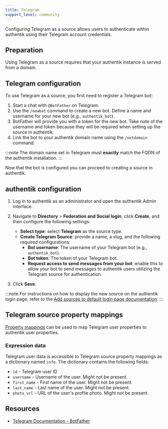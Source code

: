```yaml
---
title: Telegram
support_level: community
---
```


Configuring Telegram as a source allows users to authenticate within authentik using their Telegram account credentials.

## Preparation

Using Telegram as a source requires that your authentik instance is served from a domain.

## Telegram configuration

To use Telegram as a source, you first need to register a Telegram bot:

1. Start a chat with `@BotFather` on Telegram.
2. Use the `/newbot` command to create a new bot. Define a name and username for your new bot (e.g., `authentik_bot`).
3. BotFather will provide you with a token for the new bot. Take note of the username and token because they will be required when setting up the source in authentik.
4. Link the bot to your authentik domain name using the `/setdomain` command.

:::note
The domain name set in Telegram must **exactly** match the FQDN of the authentik installation.
:::

Now that the bot is configured you can proceed to creating a source in authentik.

## authentik configuration

1. Log in to authentik as an administrator and open the authentik Admin interface.
2. Navigate to **Directory** > **Federation and Social login**, click **Create**, and then configure the following settings:
    - **Select type**: select **Telegram** as the source type.
    - **Create Telegram Source**: provide a name, a slug, and the following required configurations:
        - **Bot username**: The username of your Telegram bot (e.g., `authentik_bot`).
        - **Bot token**: The token of your Telegram bot.
        - **Request access to send messages from your bot**: enable this to allow your bot to send messages to authentik users utilizing the Telegram source for authentication.

3. Click **Save**.

:::note
For instructions on how to display the new source on the authentik login page, refer to the [Add sources to default login page documentation](../../index.md#add-sources-to-default-login-page).
:::

## Telegram source property mappings

[Property mappings](../../property-mappings/index.md) can be used to map Telegram user properties to authentik user properties.

### Expression data

Telegram user data is accessible to Telegram source property mappings as a dictionary named `info`.
The dictionary contains the following fields:

- `id` - Telegram user ID
- `username` - Username of the user. Might not be present.
- `first_name` - First name of the user. Might not be present.
- `last_name` - Last name of the user. Might not be present.
- `photo_url` - URL of the user's profile photo. Might not be present.

## Resources

- [Telegram Documentation - BotFather](https://core.telegram.org/bots/features#botfather)
